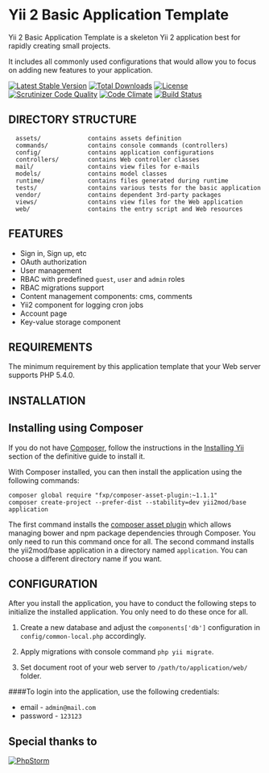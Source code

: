 Yii 2 Basic Application Template
================================

Yii 2 Basic Application Template is a skeleton Yii 2 application best for
rapidly creating small projects.

It includes all commonly used configurations that would allow you to focus on adding new
features to your application.

[![Latest Stable Version](https://poser.pugx.org/yii2mod/base/v/stable)](https://packagist.org/packages/yii2mod/base)
[![Total Downloads](https://poser.pugx.org/yii2mod/base/downloads)](https://packagist.org/packages/yii2mod/base)
[![License](https://poser.pugx.org/yii2mod/base/license)](https://packagist.org/packages/yii2mod/base)
[![Scrutinizer Code Quality](https://scrutinizer-ci.com/g/yii2mod/base/badges/quality-score.png?b=master)](https://scrutinizer-ci.com/g/yii2mod/base/?branch=master) 
[![Code Climate](https://codeclimate.com/github/yii2mod/base/badges/gpa.svg)](https://codeclimate.com/github/yii2mod/base)
[![Build Status](https://travis-ci.org/yii2mod/base.svg?branch=master)](https://travis-ci.org/yii2mod/base)

DIRECTORY STRUCTURE
-------------------

      assets/             contains assets definition
      commands/           contains console commands (controllers)
      config/             contains application configurations
      controllers/        contains Web controller classes
      mail/               contains view files for e-mails
      models/             contains model classes
      runtime/            contains files generated during runtime
      tests/              contains various tests for the basic application
      vendor/             contains dependent 3rd-party packages
      views/              contains view files for the Web application
      web/                contains the entry script and Web resources

## FEATURES
- Sign in, Sign up, etc
- OAuth authorization
- User management
- RBAC with predefined `guest`, `user` and `admin` roles
- RBAC migrations support
- Content management components: cms, comments
- Yii2 component for logging cron jobs
- Account page
- Key-value storage component


REQUIREMENTS
------------

The minimum requirement by this application template that your Web server supports PHP 5.4.0.


INSTALLATION
------------

## Installing using Composer

If you do not have [Composer](http://getcomposer.org/), follow the instructions in the
[Installing Yii](https://github.com/yiisoft/yii2/blob/master/docs/guide/start-installation.md#installing-via-composer) section of the definitive guide to install it.

With Composer installed, you can then install the application using the following commands:

    composer global require "fxp/composer-asset-plugin:~1.1.1"
    composer create-project --prefer-dist --stability=dev yii2mod/base application

The first command installs the [composer asset plugin](https://github.com/francoispluchino/composer-asset-plugin/)
which allows managing bower and npm package dependencies through Composer. You only need to run this command
once for all. The second command installs the yii2mod/base application in a directory named `application`.
You can choose a different directory name if you want.

CONFIGURATION
-------------
After you install the application, you have to conduct the following steps to initialize
the installed application. You only need to do these once for all.

1. Create a new database and adjust the `components['db']` configuration in `config/common-local.php` accordingly.

2. Apply migrations with console command `php yii migrate`.

3. Set document root of your web server to `/path/to/application/web/` folder.


####To login into the application, use the following credentials:
- email - `admin@mail.com`
- password - `123123`


Special thanks to
------------
[![PhpStorm](https://www.jetbrains.com/phpstorm/documentation/docs/logo_phpstorm.png)](https://www.jetbrains.com/phpstorm/)
